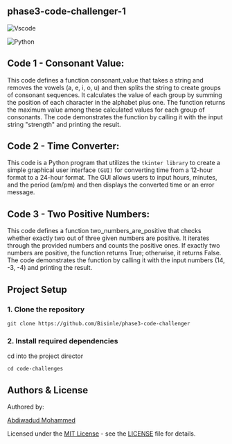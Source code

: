 ## phase3-code-challenger-1

![Vscode](https://img.shields.io/badge/VSCode-0078D4?style=for-the-badge&logo=visual%20studio%20code&logoColor=white)

![Python](https://img.shields.io/badge/Python-FFD43B?style=for-the-badge&logo=python&logoColor=blue)

## Code 1 - Consonant Value:

This code defines a function consonant_value that takes a string and removes the vowels (a, e, i, o, u) and then splits the string to create groups of consonant sequences. It calculates the value of each group by summing the position of each character in the alphabet plus one. The function returns the maximum value among these calculated values for each group of consonants. The code demonstrates the function by calling it with the input string "strength" and printing the result.

## Code 2 - Time Converter:

This code is a Python program that utilizes the `tkinter library` to create a simple graphical user interface `(GUI)` for converting time from a 12-hour format to a 24-hour format. The GUI allows users to input hours, minutes, and the period (am/pm) and then displays the converted time or an error message.

## Code 3 - Two Positive Numbers:

This code defines a function two_numbers_are_positive that checks whether exactly two out of three given numbers are positive. It iterates through the provided numbers and counts the positive ones. If exactly two numbers are positive, the function returns True; otherwise, it returns False. The code demonstrates the function by calling it with the input numbers (14, -3, -4) and printing the result.

## Project Setup

### 1. Clone the repository

```
git clone https://github.com/Bisinle/phase3-code-challenger

```

### 2. Install required dependencies

cd into the project director

```
cd code-challenges
```

## Authors & License

Authored by:

[Abdiwadud Mohammed](https://github.com/Bisinle)

Licensed under the [MIT License](LICENSE) - see the [LICENSE](LICENSE) file for details.
